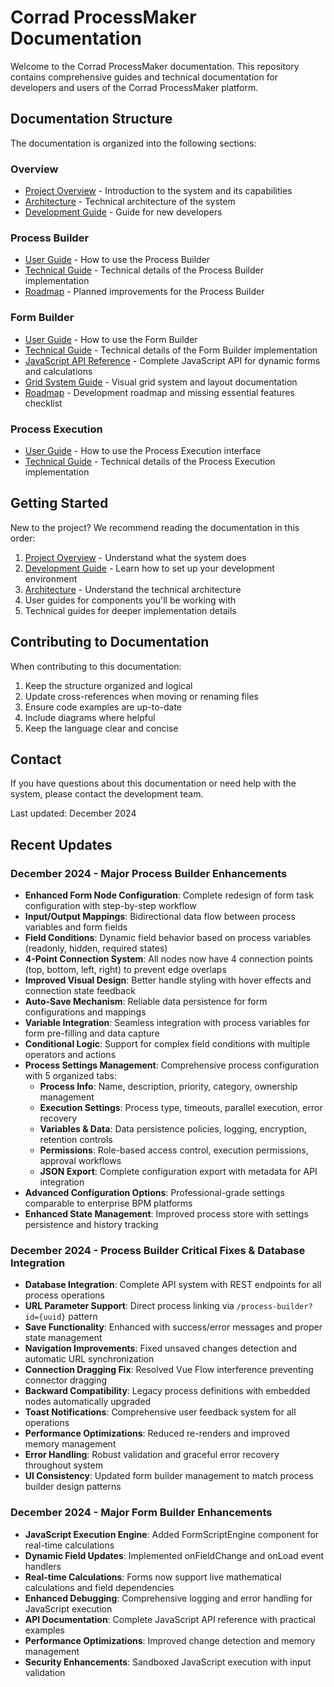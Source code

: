 # Corrad ProcessMaker Documentation

Welcome to the Corrad ProcessMaker documentation. This repository contains comprehensive guides and technical documentation for developers and users of the Corrad ProcessMaker platform.

## Documentation Structure

The documentation is organized into the following sections:

### Overview
- [Project Overview](./overview/PROJECT_OVERVIEW.md) - Introduction to the system and its capabilities
- [Architecture](./overview/ARCHITECTURE.md) - Technical architecture of the system
- [Development Guide](./overview/DEVELOPMENT_GUIDE.md) - Guide for new developers

### Process Builder
- [User Guide](./process-builder/USER_GUIDE.md) - How to use the Process Builder
- [Technical Guide](./process-builder/TECHNICAL_GUIDE.md) - Technical details of the Process Builder implementation
- [Roadmap](./process-builder/ROADMAP.md) - Planned improvements for the Process Builder

### Form Builder
- [User Guide](./form-builder/USER_GUIDE.md) - How to use the Form Builder
- [Technical Guide](./form-builder/TECHNICAL_GUIDE.md) - Technical details of the Form Builder implementation
- [JavaScript API Reference](./form-builder/JAVASCRIPT_API.md) - Complete JavaScript API for dynamic forms and calculations
- [Grid System Guide](./form-builder/grid-system.md) - Visual grid system and layout documentation
- [Roadmap](./form-builder/ROADMAP.md) - Development roadmap and missing essential features checklist

### Process Execution
- [User Guide](./process-execution/USER_GUIDE.md) - How to use the Process Execution interface
- [Technical Guide](./process-execution/TECHNICAL_GUIDE.md) - Technical details of the Process Execution implementation

## Getting Started

New to the project? We recommend reading the documentation in this order:

1. [Project Overview](./overview/PROJECT_OVERVIEW.md) - Understand what the system does
2. [Development Guide](./overview/DEVELOPMENT_GUIDE.md) - Learn how to set up your development environment
3. [Architecture](./overview/ARCHITECTURE.md) - Understand the technical architecture
4. User guides for components you'll be working with
5. Technical guides for deeper implementation details

## Contributing to Documentation

When contributing to this documentation:

1. Keep the structure organized and logical
2. Update cross-references when moving or renaming files
3. Ensure code examples are up-to-date
4. Include diagrams where helpful
5. Keep the language clear and concise

## Contact

If you have questions about this documentation or need help with the system, please contact the development team. 

Last updated: December 2024

## Recent Updates

### December 2024 - Major Process Builder Enhancements
- **Enhanced Form Node Configuration**: Complete redesign of form task configuration with step-by-step workflow
- **Input/Output Mappings**: Bidirectional data flow between process variables and form fields
- **Field Conditions**: Dynamic field behavior based on process variables (readonly, hidden, required states)
- **4-Point Connection System**: All nodes now have 4 connection points (top, bottom, left, right) to prevent edge overlaps
- **Improved Visual Design**: Better handle styling with hover effects and connection state feedback
- **Auto-Save Mechanism**: Reliable data persistence for form configurations and mappings
- **Variable Integration**: Seamless integration with process variables for form pre-filling and data capture
- **Conditional Logic**: Support for complex field conditions with multiple operators and actions
- **Process Settings Management**: Comprehensive process configuration with 5 organized tabs:
  - **Process Info**: Name, description, priority, category, ownership management
  - **Execution Settings**: Process type, timeouts, parallel execution, error recovery
  - **Variables & Data**: Data persistence policies, logging, encryption, retention controls
  - **Permissions**: Role-based access control, execution permissions, approval workflows
  - **JSON Export**: Complete configuration export with metadata for API integration
- **Advanced Configuration Options**: Professional-grade settings comparable to enterprise BPM platforms
- **Enhanced State Management**: Improved process store with settings persistence and history tracking

### December 2024 - Process Builder Critical Fixes & Database Integration
- **Database Integration**: Complete API system with REST endpoints for all process operations
- **URL Parameter Support**: Direct process linking via `/process-builder?id={uuid}` pattern
- **Save Functionality**: Enhanced with success/error messages and proper state management
- **Navigation Improvements**: Fixed unsaved changes detection and automatic URL synchronization
- **Connection Dragging Fix**: Resolved Vue Flow interference preventing connector dragging
- **Backward Compatibility**: Legacy process definitions with embedded nodes automatically upgraded
- **Toast Notifications**: Comprehensive user feedback system for all operations
- **Performance Optimizations**: Reduced re-renders and improved memory management
- **Error Handling**: Robust validation and graceful error recovery throughout system
- **UI Consistency**: Updated form builder management to match process builder design patterns

### December 2024 - Major Form Builder Enhancements
- **JavaScript Execution Engine**: Added FormScriptEngine component for real-time calculations
- **Dynamic Field Updates**: Implemented onFieldChange and onLoad event handlers
- **Real-time Calculations**: Forms now support live mathematical calculations and field dependencies
- **Enhanced Debugging**: Comprehensive logging and error handling for JavaScript execution
- **API Documentation**: Complete JavaScript API reference with practical examples
- **Performance Optimizations**: Improved change detection and memory management
- **Security Enhancements**: Sandboxed JavaScript execution with input validation 